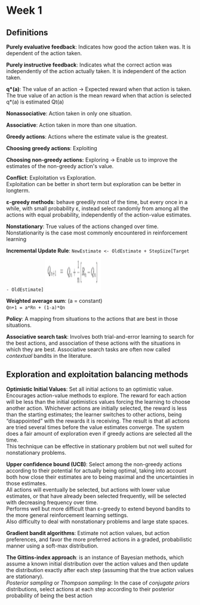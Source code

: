 # Week 1

## Definitions

**Purely evaluative feedback**: Indicates how good the action taken was. It is
dependent of the action taken.

**Purely instructive feedback**: Indicates what the correct action was
independently of the action actually taken. It is independent of the action
taken.

**q\*(a)**: The value of an action -> Expected reward when that action is taken.
The true value of an action is the mean reward when that action is selected
q*(a) is estimated Qt(a)

**Nonassociative**: Action taken in only one situation.

**Associative**: Action taken in more than one situation.

**Greedy actions**: Actions where the estimate value is the greatest.

**Choosing greedy actions**: Exploiting

**Choosing non-greedy actions:** Exploring -> Enable us to improve the estimates
of the non-greedy action's value.

**Conflict**: Exploitation vs Exploration.  
Exploitation can be better in short term but exploration can be better in
longterm.

**ε-greedy methods**: behave greedily most of the time, but every once in a
while, with small probability ε, instead select randomly from among all the
actions with equal probability, independently of the action-value estimates.

**Nonstationary**: True values of the actions changed over time. Nonstationarity
is the case most commonly encountered in reinforcement learning

**Incremental Update Rule**:
`NewEstimate <- OldEstimate + StepSize[Target - OldEstimate]`
<img src="https://github.com/vdouet/Reinforcement-Learning/blob/master/Reinforcement%20Learning%20Specialization%20-%20Alberta%20University%20/Images/IncrementalUpdateRule.png" alt="Update rule"
	title="Update rule" width="150" height="100" />

**Weighted average sum**: (a = constant)  
`Qn+1 = a*Rn + (1-a)*Qn`

**Policy**: A mapping from situations to the actions that are best in those
situations.

**Associative search task**: Involves both trial-and-error learning to search
for the best actions, and association of these actions with the situations in
which they are best. Associative search tasks are often now called *contextual*
bandits in the literature.

## Exploration and exploitation balancing methods

**Optimistic Initial Values**: Set all initial actions to an optimistic value.
Encourages action-value methods to explore. The reward for each action will be
less than the initial optimistics values forcing the learning to choose another
action. Whichever actions are initially selected, the reward is less than the
starting estimates; the learner switches to other actions, being “disappointed”
with the rewards it is receiving. The result is that all actions are tried
several times before the value estimates converge. The system does a fair amount
of exploration even if greedy actions are selected all the time.  
This technique can be effective in stationary problem but not well suited for
nonstationary problems.

**Upper confidence bound (UCB)**:
Select among the non-greedy actions according to their potential for actually
being optimal, taking into account both how close their estimates are to being
maximal and the uncertainties in those estimates.  
All actions will eventually be selected, but actions with lower value estimates,
or that have already been selected frequently, will be selected with decreasing
frequency over time.  
Performs well but more difficult than ε-greedy to extend beyond bandits to the
more general reinforcement learning settings.  
Also difficulty to deal with nonstationary problems and large state spaces.

**Gradient bandit algorithms**: Estimate not action values, but action
preferences, and favor the more preferred actions in a graded, probabilistic
manner using a soft-max distribution.

**The Gittins-index approach**: is an instance of Bayesian methods, which assume
a known initial distribution over the action values and then update the
distribution exactly after each step (assuming that the true action values are
stationary).  
*Posterior sampling* or *Thompson sampling*: In the case of *conjugate priors*
distributions, select actions at each step according to their posterior
probability of being the best action
